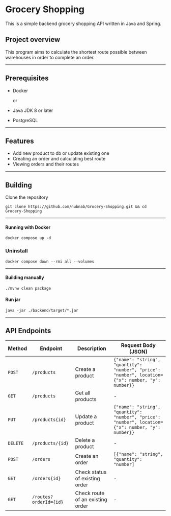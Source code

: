 # Grocery Shopping 
This is a simple backend grocery shopping API written in Java and Spring. 

## Project overview

This program aims to calculate the shortest route possible between warehouses in order to complete an order.

---

## Prerequisites
- Docker

  or

- Java JDK 8 or later
- PostgreSQL
  
---

## Features

- Add new product to db or update existing one
- Creating an order and calculating best route
- Viewing orders and their routes

---

## Building
Clone the repository
```
git clone https://github.com/nubnab/Grocery-Shopping.git && cd Grocery-Shopping
```
---
#### Running with Docker
```
docker compose up -d
```

### Uninstall
```
docker compose down --rmi all --volumes
```
---
#### Building manually
```
./mvnw clean package
```
#### Run jar
```
java -jar ./backend/target/*.jar
```
---

## API Endpoints
| Method    | Endpoint               | Description                       | Request Body (JSON)                                                                               |
|-----------|------------------------|-----------------------------------|---------------------------------------------------------------------------------------------------|
| `POST`    | `/products`            | Create a product                  | `{"name": "string", "quantity": "number", "price": "number", location={"x": number, "y": number}}`|
| `GET`     | `/products`            | Get all products                  | -                                                                                                 |
| `PUT`     | `/products{id}`        | Update a product                  | `{"name": "string", "quantity": "number", "price": "number", location={"x": number, "y": number}}`|
| `DELETE`  | `/products/{id}`       | Delete a product                  | -                                                                                                 |
| `POST`    | `/orders`              | Create an order                   | `[{"name": "string", "quantity": "number]`                                                        |
| `GET`     | `/orders{id}`          | Check status of existing order    | -                                                                                                 |
| `GET`     | `/routes?orderId={id}` | Check route of an existing order  | -                                                                                                 |

